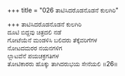 +++
title = "026 ತಾಟಿಸಿದರೊಡನೊಡನೆ ಕುಲಗಿರಿ"

+++
ತಾಟಿಸಿದರೊಡನೊಡನೆ ಕುಲಗಿರಿ  
ದೂಟಿ ಬಿದ್ದವು ಚಿತ್ರದಲಿ ನಡೆ  
ಗೋಟೆಯೆನೆ ಮಂಡಳಿಸಿ ಬಲಿದರು ತೆಕ್ಕೆವರಿಗೆಗಳ  
ನೋಟದಮರರ ನಯನಗಳಿಗ  
ಲ್ಲಾಟವೆನೆ ಪಯಚಕ್ರಗತಿಗಳ  
ತೋಟಿಕಾರರು ಹೊಕ್ಕು ತಾಗಿದರುಭಯ ಸೇನೆಯಲಿ     ॥26॥